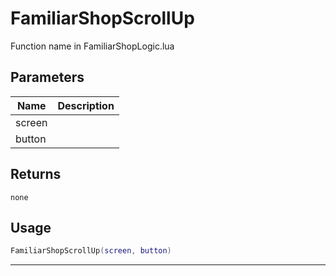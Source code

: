 # FamiliarShopScrollUp

Function name in FamiliarShopLogic.lua

## Parameters

| Name   | Description |
| ------ | ----------- |
| screen |             |
| button |             |

## Returns

`none`

## Usage

```lua
FamiliarShopScrollUp(screen, button)
```

---
